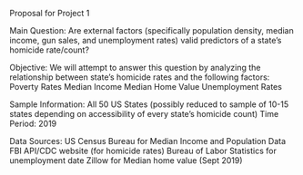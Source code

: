 Proposal for Project 1

Main Question: Are external factors (specifically population density, median income, gun sales, and unemployment rates) valid predictors of a state’s homicide rate/count? 

Objective: We will attempt to answer this question by analyzing the relationship between state’s homicide rates and the following factors:
Poverty Rates
Median Income
Median Home Value
Unemployment Rates

Sample Information: 
All 50 US States (possibly reduced to sample of 10-15 states depending on accessibility of every state’s homicide count)
Time Period: 2019

Data Sources: 
US Census Bureau for Median Income and Population Data
FBI API/CDC website (for homicide rates)
Bureau of Labor Statistics for unemployment date
Zillow for Median home value (Sept 2019)


